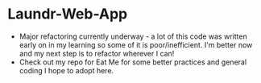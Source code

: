 # Laundr-Web-App
* Major refactoring currently underway - a lot of this code was written early on in my learning so some of it is poor/inefficient. I'm better now and my next step is to refactor wherever I can!
* Check out my repo for Eat Me for some better practices and general coding I hope to adopt here.
